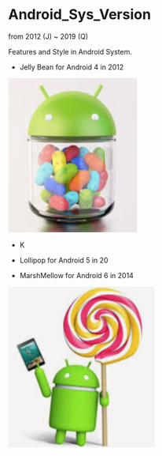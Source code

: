 # Android_Sys_Version
from 2012 (J) ~ 2019 (Q)

Features and Style in Android System.

* Jelly Bean for Android 4 in 2012

![](https://raw.githubusercontent.com/QueenieCplusplus/Android_Sys_Version/main/J_2012(4).png)


* K

* Lollipop for Android 5 in 20

* MarshMellow for Android 6 in 2014

![](https://raw.githubusercontent.com/QueenieCplusplus/Android_Sys_Version/main/L_2014(5).png)
